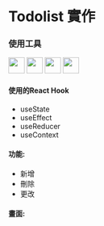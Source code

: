 <h1>Todolist 實作</h1>
<h3>使用工具</h3>
<div>
<img height="32" width="32" src="https://cdn.simpleicons.org/React" />
<img height="32" width="32" src="https://cdn.simpleicons.org/JavaScript" />
<img height="32" width="32" src="https://cdn.simpleicons.org/Vite" />
<img height="32" width="32" src="https://cdn.simpleicons.org/FontAwesome" />
</div>

<h4>使用的React Hook</h4>
<ul>
<li>useState </li>
<li>useEffect </li>
<li>useReducer </li>
<li>useContext</li>

</ul>
<h4>功能:</h4>
<ul>
<li>新增</li>
<li>刪除</li>
<li>更改</li>
</ul>
<h4>畫面:</h4>

